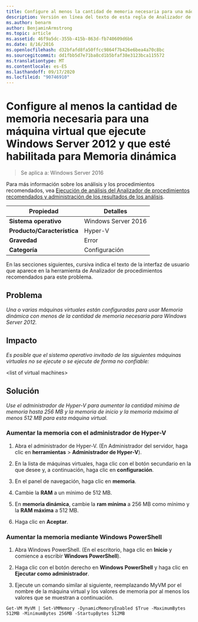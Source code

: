 ```yaml
---
title: Configure al menos la cantidad de memoria necesaria para una máquina virtual que ejecute Windows Server 2012 y que esté habilitada para Memoria dinámica
description: Versión en línea del texto de esta regla de Analizador de procedimientos recomendados.
ms.author: benarm
author: BenjaminArmstrong
ms.topic: article
ms.assetid: 46f9a5dc-355b-415b-863d-fb740609d6b6
ms.date: 8/16/2016
ms.openlocfilehash: d32bfafd8fa50ffcc9864f7b426e6bea4a70c8bc
ms.sourcegitcommit: dd1fbb5d7e71ba8cd1b5bfaf38e3123bca115572
ms.translationtype: MT
ms.contentlocale: es-ES
ms.lasthandoff: 09/17/2020
ms.locfileid: "90746910"
---
```

# <a name="configure-at-least-the-required-amount-of-memory-for-a-virtual-machine-running-windows-server-2012-and-enabled-for-dynamic-memory"></a>Configure al menos la cantidad de memoria necesaria para una máquina virtual que ejecute Windows Server 2012 y que esté habilitada para Memoria dinámica

>Se aplica a: Windows Server 2016

Para más información sobre los análisis y los procedimientos recomendados, vea [Ejecución de análisis del Analizador de procedimientos recomendados y administración de los resultados de los análisis](https://go.microsoft.com/fwlink/p/?LinkID=223177).

|Propiedad|Detalles|
|-|-|
|**Sistema operativo**|Windows Server 2016|
|**Producto/Característica**|Hyper-V|
|**Gravedad**|Error|
|**Categoría**|Configuración|

En las secciones siguientes, cursiva indica el texto de la interfaz de usuario que aparece en la herramienta de Analizador de procedimientos recomendados para este problema.

## <a name="issue"></a>**Problema**
*Una o varias máquinas virtuales están configuradas para usar Memoria dinámica con menos de la cantidad de memoria necesaria para Windows Server 2012.*

## <a name="impact"></a>**Impacto**
*Es posible que el sistema operativo invitado de las siguientes máquinas virtuales no se ejecute o se ejecute de forma no confiable:*

\<list of virtual machines>

## <a name="resolution"></a>**Solución**
*Use el administrador de Hyper-V para aumentar la cantidad mínima de memoria hasta 256 MB y la memoria de inicio y la memoria máxima al menos 512 MB para esta máquina virtual.*

### <a name="increase-memory-using-hyper-v-manager"></a>Aumentar la memoria con el administrador de Hyper-V

1.  Abra el administrador de Hyper-V. (En Administrador del servidor, haga clic en **herramientas**  >  **Administrador de Hyper-V**).

2.  En la lista de máquinas virtuales, haga clic con el botón secundario en la que desee y, a continuación, haga clic en **configuración**.

3.  En el panel de navegación, haga clic en **memoria**.

4.  Cambie la **RAM** a un mínimo de 512 MB.

5.  En **memoria dinámica**, cambie la **ram mínima** a 256 MB como mínimo y la **RAM máxima** a 512 MB.

6.  Haga clic en **Aceptar**.

### <a name="increase-memory-using-windows-powershell"></a>Aumentar la memoria mediante Windows PowerShell

1.  Abra Windows PowerShell. (En el escritorio, haga clic en **Inicio** y comience a escribir **Windows PowerShell**).

2.  Haga clic con el botón derecho en **Windows PowerShell** y haga clic en **Ejecutar como administrador**.

3.  Ejecute un comando similar al siguiente, reemplazando MyVM por el nombre de la máquina virtual y los valores de memoria por al menos los valores que se muestran a continuación.

```
Get-VM MyVM | Set-VMMemory -DynamicMemoryEnabled $True -MaximumBytes 512MB -MinimumBytes 256MB -StartupBytes 512MB
```



